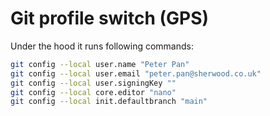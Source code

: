 # Git profile switch (GPS)

Under the hood it runs following commands:
```bash
git config --local user.name "Peter Pan"
git config --local user.email "peter.pan@sherwood.co.uk"
git config --local user.signingKey ""
git config --local core.editor "nano"
git config --local init.defaultbranch "main"
```
